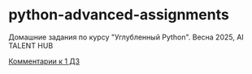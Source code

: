 # python-advanced-assignments
Домашние задания по курсу "Углубленный Python". Весна 2025, AI TALENT HUB

[Комментарии к 1 ДЗ](hw_1/README.md)
